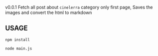 v0.0.1
Fetch all post about `cinelerra` category only first page, Saves the images and convert the html to markdown


## USAGE

`npm install`

`node main.js`